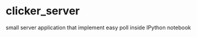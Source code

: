 clicker_server
==============

small server application that implement easy poll inside IPython notebook
